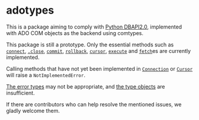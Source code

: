 # adotypes

This is a package aiming to comply with [Python DBAPI2.0](https://peps.python.org/pep-0249/), implemented with ADO COM objects as the backend using comtypes.

This package is still a prototype. Only the essential methods such as [`connect`](https://peps.python.org/pep-0249/#connect), [`.close`](https://peps.python.org/pep-0249/#Connection.close), [`commit`](https://peps.python.org/pep-0249/#commit), [`rollback`](https://peps.python.org/pep-0249/#rollback), [`cursor`](https://peps.python.org/pep-0249/#cursor), [`execute`](https://peps.python.org/pep-0249/#id20) and [`fetch`](https://peps.python.org/pep-0249/#fetchone)es are currently implemented. 

Calling methods that have not yet been implemented in [`Connection`](https://peps.python.org/pep-0249/#connection-objects) or [`Cursor`](https://peps.python.org/pep-0249/#cursor-objects) will raise a `NotImplementedError`.

[The error types](https://peps.python.org/pep-0249/#exceptions) may not be appropriate, and [the type objects](https://peps.python.org/pep-0249/#type-objects-and-constructors) are insufficient.

If there are contributors who can help resolve the mentioned issues, we gladly welcome them.
